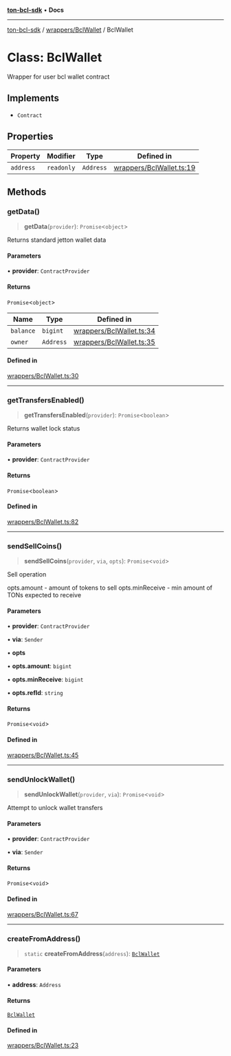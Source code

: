 [**ton-bcl-sdk**](../../../README.md) • **Docs**

***

[ton-bcl-sdk](../../../modules.md) / [wrappers/BclWallet](../README.md) / BclWallet

# Class: BclWallet

Wrapper for user bcl wallet contract

## Implements

- `Contract`

## Properties

| Property | Modifier | Type | Defined in |
| ------ | ------ | ------ | ------ |
| `address` | `readonly` | `Address` | [wrappers/BclWallet.ts:19](https://github.com/ton-fun-tech/ton-bcl-sdk/blob/dd5e1aad56460b504ee72a0e5d189cd8ce611083/src/wrappers/BclWallet.ts#L19) |

## Methods

### getData()

> **getData**(`provider`): `Promise`\<`object`\>

Returns standard jetton wallet data

#### Parameters

• **provider**: `ContractProvider`

#### Returns

`Promise`\<`object`\>

| Name | Type | Defined in |
| ------ | ------ | ------ |
| `balance` | `bigint` | [wrappers/BclWallet.ts:34](https://github.com/ton-fun-tech/ton-bcl-sdk/blob/dd5e1aad56460b504ee72a0e5d189cd8ce611083/src/wrappers/BclWallet.ts#L34) |
| `owner` | `Address` | [wrappers/BclWallet.ts:35](https://github.com/ton-fun-tech/ton-bcl-sdk/blob/dd5e1aad56460b504ee72a0e5d189cd8ce611083/src/wrappers/BclWallet.ts#L35) |

#### Defined in

[wrappers/BclWallet.ts:30](https://github.com/ton-fun-tech/ton-bcl-sdk/blob/dd5e1aad56460b504ee72a0e5d189cd8ce611083/src/wrappers/BclWallet.ts#L30)

***

### getTransfersEnabled()

> **getTransfersEnabled**(`provider`): `Promise`\<`boolean`\>

Returns wallet lock status

#### Parameters

• **provider**: `ContractProvider`

#### Returns

`Promise`\<`boolean`\>

#### Defined in

[wrappers/BclWallet.ts:82](https://github.com/ton-fun-tech/ton-bcl-sdk/blob/dd5e1aad56460b504ee72a0e5d189cd8ce611083/src/wrappers/BclWallet.ts#L82)

***

### sendSellCoins()

> **sendSellCoins**(`provider`, `via`, `opts`): `Promise`\<`void`\>

Sell operation

opts.amount - amount of tokens to sell
opts.minReceive - min amount of TONs expected to receive

#### Parameters

• **provider**: `ContractProvider`

• **via**: `Sender`

• **opts**

• **opts.amount**: `bigint`

• **opts.minReceive**: `bigint`

• **opts.refId**: `string`

#### Returns

`Promise`\<`void`\>

#### Defined in

[wrappers/BclWallet.ts:45](https://github.com/ton-fun-tech/ton-bcl-sdk/blob/dd5e1aad56460b504ee72a0e5d189cd8ce611083/src/wrappers/BclWallet.ts#L45)

***

### sendUnlockWallet()

> **sendUnlockWallet**(`provider`, `via`): `Promise`\<`void`\>

Attempt to unlock wallet transfers

#### Parameters

• **provider**: `ContractProvider`

• **via**: `Sender`

#### Returns

`Promise`\<`void`\>

#### Defined in

[wrappers/BclWallet.ts:67](https://github.com/ton-fun-tech/ton-bcl-sdk/blob/dd5e1aad56460b504ee72a0e5d189cd8ce611083/src/wrappers/BclWallet.ts#L67)

***

### createFromAddress()

> `static` **createFromAddress**(`address`): [`BclWallet`](BclWallet.md)

#### Parameters

• **address**: `Address`

#### Returns

[`BclWallet`](BclWallet.md)

#### Defined in

[wrappers/BclWallet.ts:23](https://github.com/ton-fun-tech/ton-bcl-sdk/blob/dd5e1aad56460b504ee72a0e5d189cd8ce611083/src/wrappers/BclWallet.ts#L23)
